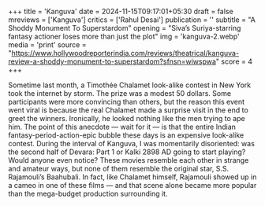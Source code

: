 +++
title = 'Kanguva'
date = 2024-11-15T09:17:01+05:30
draft = false
mreviews = ['Kanguva']
critics = ['Rahul Desai']
publication = ''
subtitle = "A Shoddy Monument To Superstardom"
opening = "Siva’s Suriya-starring fantasy actioner loses more than just the plot"
img = 'kanguva-2.webp'
media = 'print'
source = "https://www.hollywoodreporterindia.com/reviews/theatrical/kanguva-review-a-shoddy-monument-to-superstardom?sfnsn=wiwspwa"
score = 4
+++

Sometime last month, a Timothée Chalamet look-alike contest in New York took the internet by storm. The prize was a modest 50 dollars. Some participants were more convincing than others, but the reason this event went viral is because the real Chalamet made a surprise visit in the end to greet the winners. Ironically, he looked nothing like the men trying to ape him. The point of this anecdote — wait for it — is that the entire Indian fantasy-period-action-epic bubble these days is an expensive look-alike contest. During the interval of Kanguva, I was momentarily disoriented: was the second half of Devara: Part 1 or Kalki 2898 AD going to start playing? Would anyone even notice? These movies resemble each other in strange and amateur ways, but none of them resemble the original star, S.S. Rajamouli’s Baahubali. In fact, like Chalamet himself, Rajamouli showed up in a cameo in one of these films — and that scene alone became more popular than the mega-budget production surrounding it.
